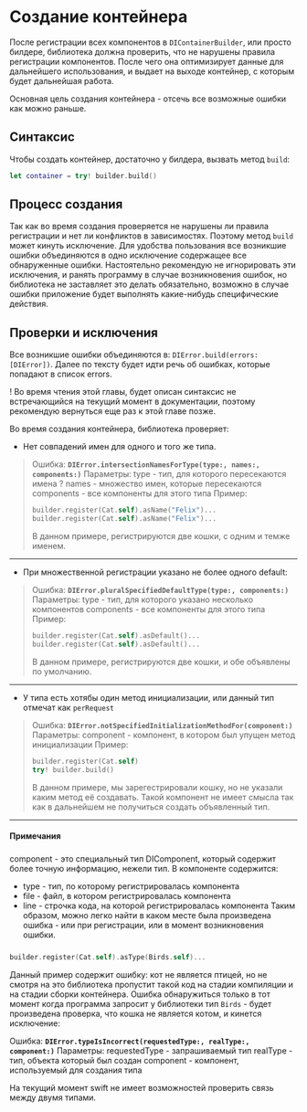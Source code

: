 # Создание контейнера

После регистрации всех компонентов в `DIContainerBuilder`, или просто билдере, библиотека должна проверить, что не нарушены правила регистрации компонентов. После чего она оптимизирует данные для дальнейшего использования, и выдает на выходе контейнер, с которым будет дальнейшая работа.

Основная цель создания контейнера - отсечь все возможные ошибки как можно раньше. 

## Синтаксис
Чтобы создать контейнер, достаточно у билдера, вызвать метод `build`:
```Swift
let container = try! builder.build()
```

## Процесс создания

Так как во время создания проверяется не нарушены ли правила регистрации и нет ли конфликтов в зависимостях. Поэтому метод `build` может кинуть исключение. Для удобства пользования все возникшие ошибки объединяются в одно исключение содержащее все обнаруженные ошибки.
Настоятельно рекомендую не игнорировать эти исключения, и ранять программу в случае возникновения ошибок, но библиотека не заставляет это делать обязательно, возможно в случае ошибки приложение будет выполнять какие-нибудь специфические действия.


## Проверки и исключения
Все возникшие ошибки объединяются в: `DIError.build(errors: [DIError])`. Далее по тексту будет идти речь об ошибках, которые попадают в список errors.

! Во время чтения этой главы, будет описан синтаксис не встречающийся на текущий момент в документации, поэтому рекомендую вернуться еще раз к этой главе позже.

Во время создания контейнера, библиотека проверяет:
* Нет совпадений имен для одного и того же типа.
> Ошибка: **`DIError.intersectionNamesForType(type:, names:, components:)`**
> Параметры: type - тип, для которого пересекаются имена
?            names - множество имен, которые пересекаются
>            components - все компоненты для этого типа
> Пример:
> ```Swift
> builder.register(Cat.self).asName("Felix")...
> builder.register(Cat.self).asName("Felix")...
> ```
> В данном примере, регистрируются две кошки, с одним и темже именем.
***

* При множественной регистрации указано не более одного default:
> Ошибка: **`DIError.pluralSpecifiedDefaultType(type:, components:)`**
> Параметры: type - тип, для которого указано несколько компонентов
>            components - все компоненты для этого типа 
> Пример:
> ```Swift
> builder.register(Cat.self).asDefault()...
> builder.register(Cat.self).asDefault()...
> ```
> В данном примере, регистрируются две кошки, и обе объявлены по умолчанию.
***

* У типа есть хотябы один метод инициализации, или данный тип отмечат как `perRequest`
> Ошибка: **`DIError.notSpecifiedInitializationMethodFor(component:)`**
> Параметры: component - компонент, в котором был упущен метод инициализации
> Пример:
> ```Swift
> builder.register(Cat.self)
> try! builder.build()
> ```
> В данном примере, мы зарегестрировали кошку, но не указали каким метод её создавать. Такой компонент не имеет смысла так как в дальнейшем не получиться создать объявленный тип.
***


#### Примечания
##### 
component - это специальный тип DIComponent, который содержит более точную информацию, нежели тип. 
В компоненте содержится:
* type - тип, по которому регистрировалась компонента
* file - файл, в котором регистрировалась компонента
* line - строчка кода, на которой регистрировалась компонента
Таким образом, можно легко найти в каком месте была произведена ошибка - или при регистрации, или в момент возникновения ошибки.

#####
```Swift
builder.register(Cat.self).asType(Birds.self)...
``` 
Данный пример содержит ошибку: кот не является птицей, но не смотря на это библиотека пропустит такой код на стадии компиляции и на стадии сборки контейнера.
Ошибка обнаружиться только в тот момент когда программа запросит у библиотеки тип `Birds` - будет произведена проверка, что кошка не является котом, и кинется исключение: 

Ошибка: **`DIError.typeIsIncorrect(requestedType:, realType:, component:)`**
Параметры: requestedType - запрашиваемый тип
           realType - тип, объекта который был создан
           component - компонент, используемый для создания типа

На текущий момент swift не имеет возможностей проверить связь между двумя типами.